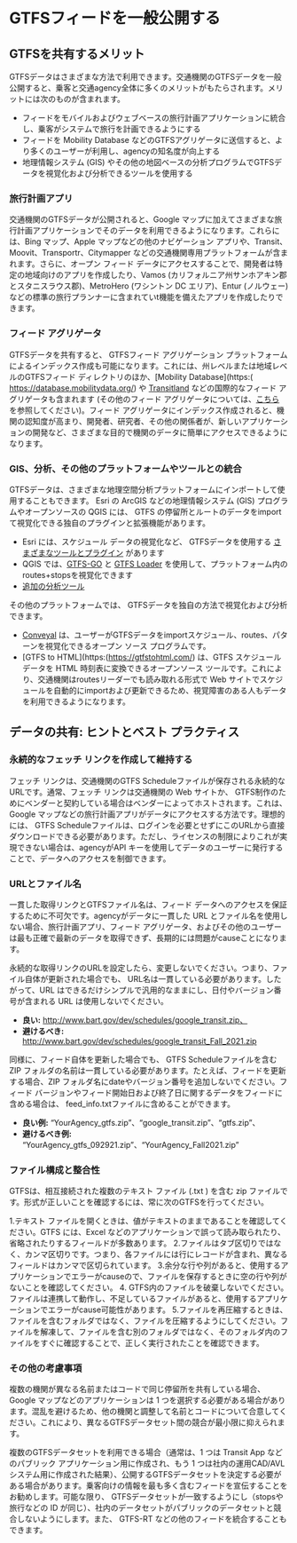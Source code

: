 # GTFSフィードを一般公開する 
 
## GTFSを共有するメリット 
 
 GTFSデータはさまざまな方法で利用できます。交通機関のGTFSデータを一般公開すると、乗客と交通agency全体に多くのメリットがもたらされます。メリットには次のものが含まれます。 
 
 - フィードをモバイルおよびウェブベースの旅行計画アプリケーションに統合し、乗客がシステムで旅行を計画できるようにする 
 - フィードを Mobility Database などのGTFSアグリゲータに送信すると、より多くのユーザーが利用し、agencyの知名度が向上する 
 - 地理情報システム (GIS) やその他の地図ベースの分析プログラムでGTFSデータを視覚化および分析できるツールを使用する 
 
### 旅行計画アプリ 
 
 交通機関のGTFSデータが公開されると、Google マップに加えてさまざまな旅行計画アプリケーションでそのデータを利用できるようになります。これらには、Bing マップ、Apple マップなどの他のナビゲーション アプリや、Transit、Moovit、Transportr、Citymapper などの交通機関専用プラットフォームが含まれます。さらに、オープン フィード データにアクセスすることで、開発者は特定の地域向けのアプリを作成したり、Vamos (カリフォルニア州サンホアキン郡とスタニスラウス郡)、MetroHero (ワシントン DC エリア)、Entur (ノルウェー) などの標準の旅行プランナーに含まれていt機能を備えたアプリを作成したりできます。 
 
### フィード アグリゲータ 
 
 GTFSデータを共有すると、 GTFSフィード アグリゲーション プラットフォームによるインデックス作成も可能になります。これには、州レベルまたは地域レベルのGTFSフィード ディレクトリのほか、[Mobility Database](https:( https://database.mobilitydata.org/) や [Transitland](https://www.transit.land/) などの国際的なフィード アグリゲータも含まれます (その他のフィード アグリゲータについては、[こちら](../../resources/data) を参照してください)。フィード アグリゲータにインデックス作成されると、機関の認知度が高まり、開発者、研究者、その他の関係者が、新しいアプリケーションの開発など、さまざまな目的で機関のデータに簡単にアクセスできるようになります。 
 
### GIS、分析、その他のプラットフォームやツールとの統合 
 
 GTFSデータは、さまざまな地理空間分析プラットフォームにインポートして使用することもできます。 Esri の ArcGIS などの地理情報システム (GIS) プログラムやオープンソースの QGIS には、 GTFS の停留所とルートのデータをimportて視覚化できる独自のプラグインと拡張機能があります。 
 
 - Esri には、スケジュール データの視覚化など、 GTFSデータを使用する [さまざまなツールとプラグイン](https://github.com/Esri/public-transit-tools) があります 
 - QGIS では、[GTFS-GO](https://plugins.qgis.org/plugins/GTFS-GO-master/) と [GTFS Loader](https://plugins.qgis.org/plugins/GTFS_Loader/) を使用して、プラットフォーム内のroutes+stopsを視覚化できます 
 - [追加の分析ツール](../../resources/agency-tools) 
 
 その他のプラットフォームでは、 GTFSデータを独自の方法で視覚化および分析できます。 
 
 - [Conveyal](https://conveyal.com/) は、ユーザーがGTFSデータをimportスケジュール、routes、パターンを視覚化できるオープン ソース プログラムです。 
 - [GTFS to HTML](https:(https://gtfstohtml.com/) は、GTFS スケジュール データを HTML 時刻表に変換できるオープンソース ツールです。これにより、交通機関はroutesリーダーでも読み取れる形式で Web サイトでスケジュールを自動的にimportおよび更新できるため、視覚障害のある人もデータを利用できるようになります。 
 
## データの共有: ヒントとベスト プラクティス 
 
### 永続的なフェッチ リンクを作成して維持する 
 
 フェッチ リンクは、交通機関のGTFS Scheduleファイルが保存される永続的なURLです。通常、フェッチ リンクは交通機関の Web サイトか、 GTFS制作のためにベンダーと契約している場合はベンダーによってホストされます。これは、Google マップなどの旅行計画アプリがデータにアクセスする方法です。理想的には、 GTFS Scheduleファイルは、ログインを必要とせずにこのURLから直接ダウンロードできる必要があります。ただし、ライセンスの制限によりこれが実現できない場合は、agencyがAPI キーを使用してデータのユーザーに発行することで、データへのアクセスを制御できます。 
 
### URLとファイル名 
 
 一貫した取得リンクとGTFSファイル名は、フィード データへのアクセスを保証するために不可欠です。agencyがデータに一貫した URL とファイル名を使用しない場合、旅行計画アプリ、フィード アグリゲータ、およびその他のユーザーは最も正確で最新のデータを取得できず、長期的には問題がcauseことになります。 
 
 永続的な取得リンクのURLを設定したら、変更しないでください。つまり、ファイル自体が更新された場合でも、 URL名は一貫している必要があります。したがって、URL はできるだけシンプルで汎用的なままにし、日付やバージョン番号が含まれる URL は使用しないでください。 
 
 - **良い:** http://www.bart.gov/dev/schedules/google_transit.zip、
 - **避けるべき:** http://www.bart.gov/dev/schedules/google_transit_Fall_2021.zip 
 
 同様に、フィード自体を更新した場合でも、 GTFS Scheduleファイルを含む ZIP フォルダの名前は一貫している必要があります。たとえば、フィードを更新する場合、ZIP フォルダ名にdateやバージョン番号を追加しないでください。フィード バージョンやフィード開始日および終了日に関するデータをフィードに含める場合は、 feed_info.txtファイルに含めることができます。 
 
 - **良い例:** “YourAgency_gtfs.zip”、“google_transit.zip”、“gtfs.zip”、
 - **避けるべき例:** “YourAgency_gtfs_092921.zip”、“YourAgency_Fall2021.zip” 
 
 
### ファイル構成と整合性 
 
 GTFSは、相互接続された複数のテキスト ファイル (.txt ) を含む zip ファイルです。形式が正しいことを確認するには、常に次のGTFSを行ってください。 
 
 1.テキスト ファイルを開くときは、値がテキストのままであることを確認してください。GTFS には、Excel などのアプリケーションで誤って読み取られたり、省略されたりするフィールドが多数あります。 
 2.ファイルはタブ区切りではなく、カンマ区切りです。つまり、各ファイルには行にレコードが含まれ、異なるフィールドはカンマで区切られています。 
 3.余分な行や列があると、使用するアプリケーションでエラーがcauseので、ファイルを保存するときに空の行や列がないことを確認してください。 
 4. GTFS内のファイルを破棄しないでください。ファイルは連携して動作し、不足しているファイルがあると、使用するアプリケーションでエラーがcause可能性があります。 
 5.ファイルを再圧縮するときは、ファイルを含むフォルダではなく、ファイルを圧縮するようにしてください。ファイルを解凍して、ファイルを含む別のフォルダではなく、そのフォルダ内のファイルをすぐに確認することで、正しく実行されたことを確認できます。 
 
 
### その他の考慮事項 
 
 複数の機関が異なる名前またはコードで同じ停留所を共有している場合、Google マップなどのアプリケーションは 1 つを選択する必要がある場合があります。混乱を避けるため、他の機関と調整して名前とコードについて合意してください。これにより、異なるGTFSデータセット間の競合が最小限に抑えられます。 
 
 複数のGTFSデータセットを利用できる場合（通常は、1 つは Transit App などのパブリック アプリケーション用に作成され、もう 1 つは社内の運用CAD/AVL システム用に作成された結果）、公開するGTFSデータセットを決定する必要がある場合があります。乗客向けの情報を最も多く含むフィードを宣伝することをお勧めします。可能な限り、 GTFSデータセットが一致するようにし（stopsや旅行などの ID が同じ）、社内のデータセットがパブリックのデータセットと競合しないようにします。また、 GTFS-RT などの他のフィードを統合することもできます。
 

